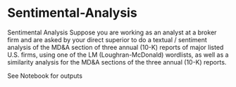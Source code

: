# Sentimental-Analysis
Sentimental Analysis
Suppose you are working as an analyst at a broker firm and are asked by your direct superior to do a textual / sentiment analysis of the MD&A section of three annual (10-K) reports of major listed U.S. firms,
using one of the LM (Loughran-McDonald) wordlists, as well as a similarity analysis for the MD&A sections of the three annual (10-K) reports.


See Notebook for outputs
